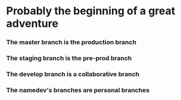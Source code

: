 # Probably the beginning of a great adventure

### The master branch is the production branch

### The staging branch is the pre-prod branch

### The develop branch is a collaborative branch

### The namedev's branches are personal branches